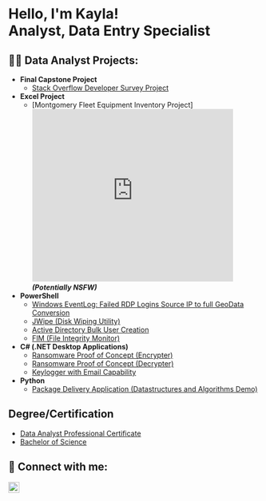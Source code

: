 <h1>Hello, I'm Kayla! <br/><a>Analyst</a>, <a>Data Entry Specialist</a></h1>

<h2>👨‍💻 Data Analyst Projects:</h2>

- <b>Final Capstone Project</b>
  - [Stack Overflow Developer Survey Project](https://github.com/kayladany/Stack-Overflow-Developer-Survey-Project)
- <b>Excel Project</b>
  - [Montgomery Fleet Equipment Inventory Project]<iframe width="402" height="346" frameborder="0" scrolling="no" src="https://onedrive.live.com/embed?resid=E1552B28A7AFF47%211653&authkey=%21AClZhNok2cDn0Zg&em=2&wdAllowInteractivity=False&wdHideGridlines=True&wdHideHeaders=True&wdDownloadButton=True&wdInConfigurator=True&wdInConfigurator=True&edesNext=true&resen=false&ed1JS=false"></iframe> <b><i>(Potentially NSFW)</b></i>
- <b>PowerShell</b>
  - [Windows EventLog: Failed RDP Logins Source IP to full GeoData Conversion](https://github.com/joshmadakor1/Sentinel-Lab)
  - [JWipe (Disk Wiping Utility)](https://github.com/joshmadakor1/Jwipe.PowerShell)
  - [Active Directory Bulk User Creation](https://github.com/joshmadakor1/AD_PS)
  - [FIM (File Integrity Monitor)](https://github.com/joshmadakor1/PowerShell-Integrity-FIM)
- <b>C# (.NET Desktop Applications)</b>
  - [Ransomware Proof of Concept (Encrypter)](https://github.com/joshmadakor1/EncrypterPOC)
  - [Ransomware Proof of Concept (Decrypter)](https://github.com/joshmadakor1/DecrypterPOC)
  - [Keylogger with Email Capability](https://github.com/joshmadakor1/Key-Logger-With-Email)
- <b>Python</b>
  - [Package Delivery Application (Datastructures and Algorithms Demo)](https://github.com/joshmadakor1/Package-Delivery-Pathfinding-Algorithm)

<h2> Degree/Certification</h2>

- [Data Analyst Professional Certificate](https://www.credly.com/badges/9a5efe62-6a1e-4db2-8614-b48d3770135e/public_url)
- [Bachelor of Science](https://www.parchment.com/u/award/2dcb5c89d51df8038aa706cfc5f48165)


<h2> 🤳 Connect with me:</h2>


[<img align="left" alt="KaylaJones | LinkedIn" width="22px" src="https://cdn.jsdelivr.net/npm/simple-icons@v3/icons/linkedin.svg" />][linkedin]

[linkedin]: https://www.linkedin.com/in/kayla-jones-a17305255

<!--
**kayldany/kayladany** is a ✨ _special_ ✨ repository because its `README.md` (this file) appears on your GitHub profile.

Here are some ideas to get you started:

- 🔭 I’m currently working on ...
- 🌱 I’m currently learning ...
- 👯 I’m looking to collaborate on ...
- 🤔 I’m looking for help with ...
- 💬 Ask me about ...
- 📫 How to reach me: ...
- 😄 Pronouns: ...
- ⚡ Fun fact: ...
-->
